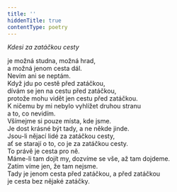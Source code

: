 ```yaml
---
title: ''
hiddenTitle: true
contentType: poetry
---
```


<section>

_Kdesi za zatáčkou cesty_

je možná studna, možná hrad,  
a možná jenom cesta dál.  
Nevím ani se neptám.  
Když jdu po cestě před zatáčkou,  
dívám se jen na cestu před zatáčkou,  
protože mohu vidět jen cestu před zatáčkou.  
K ničemu by mi nebylo vyhlížet druhou stranu  
a to, co nevidím.  
Všímejme si pouze místa, kde jsme.  
Je dost krásné být tady, a ne někde jinde.  
Jsou-li nějací lidé za zatáčkou cesty,  
ať se starají o to, co je za zatáčkou cesty.  
To právě je cesta pro ně.  
Máme-li tam dojít my, dozvíme se vše, až tam dojdeme.  
Zatím víme jen, že tam nejsme.  
Tady je jenom cesta před zatáčkou, a před zatáčkou  
je cesta bez nějaké zatáčky.

</section>

